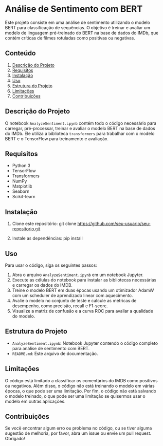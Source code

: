 # Análise de Sentimento com BERT

Este projeto consiste em uma análise de sentimento utilizando o modelo BERT para classificação de sequências. O objetivo é treinar e avaliar um modelo de linguagem pré-treinado do BERT na base de dados do IMDb, que contém críticas de filmes rotuladas como positivas ou negativas.

## Conteúdo

1. [Descrição do Projeto](#descrição-do-projeto)
2. [Requisitos](#requisitos)
3. [Instalação](#instalação)
4. [Uso](#uso)
5. [Estrutura do Projeto](#estrutura-do-projeto)
6. [Limitações](#limitações)
7. [Contribuições](#contribuições)

## Descrição do Projeto

O notebook `AnalyzeSentiment.ipynb` contém todo o código necessário para carregar, pré-processar, treinar e avaliar o modelo BERT na base de dados do IMDb. Ele utiliza a biblioteca `transformers` para trabalhar com o modelo BERT e o TensorFlow para treinamento e avaliação.

## Requisitos

- Python 3
- TensorFlow
- Transformers
- NumPy
- Matplotlib
- Seaborn
- Scikit-learn

## Instalação

1. Clone este repositório:
  git clone https://github.com/seu-usuario/seu-repositorio.git

2. Instale as dependências:
   pip install
   

## Uso

Para usar o código, siga os seguintes passos:

1. Abra o arquivo `AnalyzeSentiment.ipynb` em um notebook Jupyter.
2. Execute as células do notebook para instalar as bibliotecas necessárias e carregar os dados do IMDB.
3. Treine o modelo BERT em duas épocas usando um otimizador AdamW com um scheduler de aprendizado linear com aquecimento.
4. Avalie o modelo no conjunto de teste e calcule as métricas de desempenho, como precisão, recall e F1-score.
5. Visualize a matriz de confusão e a curva ROC para avaliar a qualidade do modelo.


## Estrutura do Projeto

- `AnalyzeSentiment.ipynb`: Notebook Jupyter contendo o código completo para análise de sentimento com BERT.
- `README.md`: Este arquivo de documentação.

## Limitações

O código está limitado a classificar os comentários do IMDB como positivos ou negativos. Além disso, o código não está treinando o modelo em várias épocas, o que pode ser uma limitação. Por fim, o código não está salvando o modelo treinado, o que pode ser uma limitação se quisermos usar o modelo em outras aplicações.

## Contribuições

Se você encontrar algum erro ou problema no código, ou se tiver alguma sugestão de melhoria, por favor, abra um issue ou envie um pull request. Obrigado!

